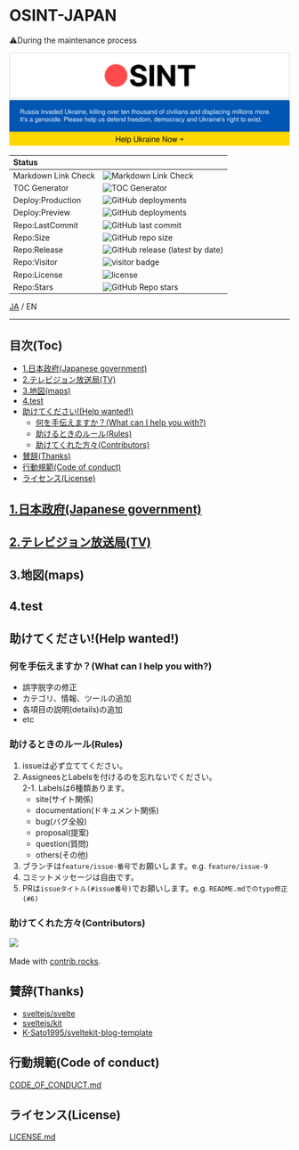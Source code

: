 # OSINT-JAPAN

⚠️During the maintenance process

![OSINT-JAPAN.png](static/osint.png)
[![Stand With Ukraine](https://raw.githubusercontent.com/vshymanskyy/StandWithUkraine/main/banner2-direct.svg)](https://vshymanskyy.github.io/StandWithUkraine/)


|Status||
|:-|:-|
|Markdown Link Check|![Markdown Link Check](https://img.shields.io/github/workflow/status/Coordinate-Cat/OSINT-JAPAN/Markdown%20Workflow?color=black&label=Markdown%20Link%20Check)|
|TOC Generator|![TOC Generator](https://img.shields.io/github/workflow/status/Coordinate-Cat/OSINT-JAPAN/TOC%20Generator?color=black&label=TOC%20Generator)|
|Deploy:Production|![GitHub deployments](https://img.shields.io/github/deployments/coordinate-cat/osint-japan/Production?color=black&label=deploy%3AProduction)|
|Deploy:Preview|![GitHub deployments](https://img.shields.io/github/deployments/coordinate-cat/osint-japan/Preview?color=black&label=deploy%3APreview)|
|Repo:LastCommit|![GitHub last commit](https://img.shields.io/github/last-commit/Coordinate-Cat/OSINT-JAPAN?color=black)|
|Repo:Size|![GitHub repo size](https://img.shields.io/github/repo-size/Coordinate-Cat/OSINT-JAPAN?color=black)|
|Repo:Release|![GitHub release (latest by date)](https://img.shields.io/github/v/release/coordinate-cat/osint-japan?color=black)|
|Repo:Visitor|![visitor badge](https://visitor-badge.glitch.me/badge?page_id=Coordinate-Cat.OSINT-JAPAN&right_color=black)|
|Repo:License|![license](https://img.shields.io/github/license/Coordinate-Cat/OSINT-JAPAN?color=black)|
|Repo:Stars|![GitHub Repo stars](https://img.shields.io/github/stars/Coordinate-Cat/osint-japan?color=black)|

[JA](https://github.com/Coordinate-Cat/OSINT-JAPAN/blob/main/README.md) / EN

---

<!-- START doctoc generated TOC please keep comment here to allow auto update -->
<!-- DON'T EDIT THIS SECTION, INSTEAD RE-RUN doctoc TO UPDATE -->
## 目次(Toc)

- [1.日本政府(Japanese government)](#1%E6%97%A5%E6%9C%AC%E6%94%BF%E5%BA%9Cjapanese-government)
- [2.テレビジョン放送局(TV)](#2%E3%83%86%E3%83%AC%E3%83%93%E3%82%B8%E3%83%A7%E3%83%B3%E6%94%BE%E9%80%81%E5%B1%80tv)
- [3.地図(maps)](#3%E5%9C%B0%E5%9B%B3maps)
- [4.test](#4test)
- [助けてください!(Help wanted!)](#%E5%8A%A9%E3%81%91%E3%81%A6%E3%81%8F%E3%81%A0%E3%81%95%E3%81%84help-wanted)
  - [何を手伝えますか？(What can I help you with?)](#%E4%BD%95%E3%82%92%E6%89%8B%E4%BC%9D%E3%81%88%E3%81%BE%E3%81%99%E3%81%8Bwhat-can-i-help-you-with)
  - [助けるときのルール(Rules)](#%E5%8A%A9%E3%81%91%E3%82%8B%E3%81%A8%E3%81%8D%E3%81%AE%E3%83%AB%E3%83%BC%E3%83%ABrules)
  - [助けてくれた方々(Contributors)](#%E5%8A%A9%E3%81%91%E3%81%A6%E3%81%8F%E3%82%8C%E3%81%9F%E6%96%B9%E3%80%85contributors)
- [賛辞(Thanks)](#%E8%B3%9B%E8%BE%9Ethanks)
- [行動規範(Code of conduct)](#%E8%A1%8C%E5%8B%95%E8%A6%8F%E7%AF%84code-of-conduct)
- [ライセンス(License)](#%E3%83%A9%E3%82%A4%E3%82%BB%E3%83%B3%E3%82%B9license)

<!-- END doctoc generated TOC please keep comment here to allow auto update -->

## [1.日本政府(Japanese government)](https://github.com/Coordinate-Cat/OSINT-JAPAN/blob/main/documentation/japanese_government.md)
## [2.テレビジョン放送局(TV)](https://github.com/Coordinate-Cat/OSINT-JAPAN/blob/main/documentation/tv.md)
## 3.地図(maps)
## 4.test

## 助けてください!(Help wanted!)
### 何を手伝えますか？(What can I help you with?)

- 誤字脱字の修正
- カテゴリ、情報、ツールの追加
- 各項目の説明(details)の追加
- etc

### 助けるときのルール(Rules)

1. issueは必ず立ててください。
2. AssigneesとLabelsを付けるのを忘れないでください。  
  2-1. Labelsは6種類あります。
    - site(サイト関係)
    - documentation(ドキュメント関係)
    - bug(バグ全般)
    - proposal(提案)
    - question(質問)
    - others(その他)
3. ブランチは`feature/issue-番号`でお願いします。e.g. `feature/issue-9`
4. コミットメッセージは自由です。
5. PRは`issueタイトル(#issue番号)`でお願いします。e.g. `README.mdでのtypo修正(#6)`

### 助けてくれた方々(Contributors)

<a href="https://github.com/Coordinate-Cat/OSINT-JAPAN/graphs/contributors">
  <img src="https://contrib.rocks/image?repo=Coordinate-Cat/OSINT-JAPAN"/>
</a>

Made with [contrib.rocks](https://contrib.rocks).

## 賛辞(Thanks)
- [sveltejs/svelte](https://github.com/sveltejs/svelte)
- [sveltejs/kit](https://github.com/sveltejs/kit)
- [K-Sato1995/sveltekit-blog-template](https://github.com/K-Sato1995/sveltekit-blog-template)

## 行動規範(Code of conduct)
[CODE_OF_CONDUCT.md](https://github.com/Coordinate-Cat/OSINT-JAPAN/blob/main/.github/CODE_OF_CONDUCT.md)

## ライセンス(License)
[LICENSE.md](https://github.com/Coordinate-Cat/OSINT-JAPAN/blob/main/LICENSE)